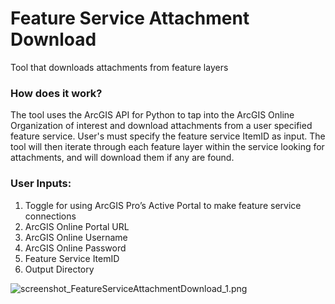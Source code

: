 # Feature Service Attachment Download

Tool that downloads attachments from feature layers

### How does it work?

The tool uses the ArcGIS API for Python to tap into the ArcGIS Online Organization of interest and download attachments from a user specified feature service. User's must specify the feature service ItemID as input. The tool will then iterate through each feature layer within the service looking for attachments, and will download them if any are found.

### User Inputs:
1.	Toggle for using ArcGIS Pro’s Active Portal to make feature service connections
2.	ArcGIS Online Portal URL
3.	ArcGIS Online Username
4.	ArcGIS Online Password
5.	Feature Service ItemID
6.	Output Directory

![screenshot_FeatureServiceAttachmentDownload_1.png](/docs/screenshot_DownloadFeatureLayerAttachments_1.png?raw=true)




